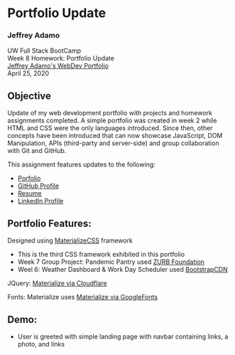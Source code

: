 # Portfolio Update

### Jeffrey Adamo  
UW Full Stack BootCamp  
Week 8 Homework: Portfolio Update  
[Jeffrey Adamo's WebDev Portfolio](https://jeffreyadamo.github.io/Portfolio/)  
April 25, 2020

## Objective

Update of my web development portfolio with projects and homework assignments completed. A simple portfolio was created in week 2 while HTML and CSS were the only languages introduced. Since then, other concepts have been introduced that can now showcase JavaScript, DOM Manipulation, APIs (third-party and server-side) and group collaboration with Git and GitHub.

This assignment features updates to the following:
* [Porfolio](https://jeffreyadamo.github.io/Portfolio/)
* [GitHub Profile](https://github.com/jeffreyadamo)
* [Resume](https://drive.google.com/file/d/1aIuHTJ-yNRtMZkgQxSn8pqImSvtq8YX_/view?usp=sharing)
* [LinkedIn Profile](https://www.linkedin.com/in/jeffadamo)

## Portfolio Features:

Designed using [MaterializeCSS](https://materializecss.com/) framework
* This is the third CSS framework exhibited in this portfolio
* Week 7 Group Project: Pandemic Pantry used [ZURB Foundation](https://get.foundation/sites/docs/)
* Weel 6: Weather Dashboard & Work Day Scheduler used [BootstrapCDN](https://getbootstrap.com/docs/4.4/getting-started/introduction/)

JQuery: [Materialize via Cloudflare](https://cdnjs.cloudflare.com/ajax/libs/materialize/1.0.0/js/materialize.min.js)

Fonts: Materialize uses [Materialize via GoogleFonts](https://fonts.googleapis.com/icon?family=Material+Icons)


## Demo:
* User is greeted with simple landing page with navbar containing links, a photo, and links
